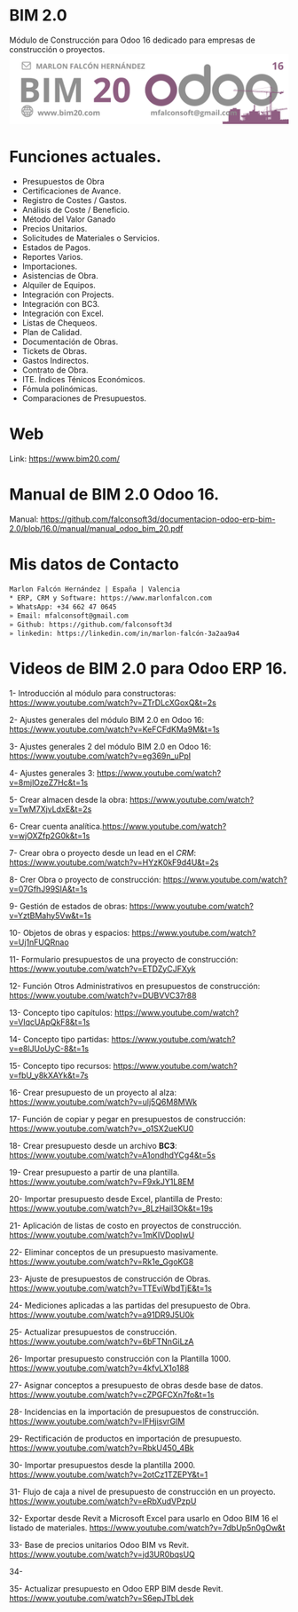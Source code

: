 # BIM 2.0
Módulo de Construcción para Odoo 16 dedicado para empresas de construcción o proyectos.
![Alt text](https://raw.githubusercontent.com/falconsoft3d/documentacion-odoo-erp-bim-2.0/16.0/banner_bim_20.png "BIM 20")

# Funciones actuales.
- Presupuestos de Obra
- Certificaciones de Avance.
- Registro de Costes / Gastos.
- Análisis de Coste / Beneficio.
- Método del Valor Ganado
- Precios Unitarios.
- Solicitudes de Materiales o Servicios.
- Estados de Pagos.
- Reportes Varios.
- Importaciones.
- Asistencias de Obra.
- Alquiler de Equipos.
- Integración con Projects.
- Integración con BC3.
- Integración con Excel.
- Listas de Chequeos.
- Plan de Calidad.
- Documentación de Obras.
- Tickets de Obras.
- Gastos Indirectos.
- Contrato de Obra.
- ITE. Índices Ténicos Económicos.
- Fómula polinómicas.
- Comparaciones de Presupuestos.

# Web
Link: https://www.bim20.com/

# Manual de BIM 2.0 Odoo 16.
Manual: https://github.com/falconsoft3d/documentacion-odoo-erp-bim-2.0/blob/16.0/manual/manual_odoo_bim_20.pdf

# Mis datos de Contacto
```
Marlon Falcón Hernández | España | Valencia
* ERP, CRM y Software: https://www.marlonfalcon.com
» WhatsApp: +34 662 47 0645
» Email: mfalconsoft@gmail.com
» Github: https://github.com/falconsoft3d
» linkedin: https://linkedin.com/in/marlon-falcón-3a2aa9a4
```

# Videos de BIM 2.0 para Odoo ERP 16.


1- Introducción al módulo para constructoras: https://www.youtube.com/watch?v=ZTrDLcXGoxQ&t=2s

2- Ajustes generales del módulo BIM 2.0 en Odoo 16: https://www.youtube.com/watch?v=KeFCFdKMa9M&t=1s

3- Ajustes generales 2 del módulo BIM 2.0 en Odoo 16: https://www.youtube.com/watch?v=eg369n_uPpI

4- Ajustes generales 3: https://www.youtube.com/watch?v=8mjlOzeZ7Hc&t=1s

5- Crear almacen desde la obra: https://www.youtube.com/watch?v=TwM7XjvLdxE&t=2s

6- Crear cuenta analítica.https://www.youtube.com/watch?v=wjOXZfp2G0k&t=1s

7- Crear obra o proyecto desde un lead en el *CRM*: https://www.youtube.com/watch?v=HYzK0kF9d4U&t=2s

8- Crer Obra o proyecto de construcción: https://www.youtube.com/watch?v=07GfhJ99SIA&t=1s

9- Gestión de estados de obras: https://www.youtube.com/watch?v=YztBMahy5Vw&t=1s

10- Objetos de obras y espacios: https://www.youtube.com/watch?v=Uj1nFUQRnao

11- Formulario presupuestos de una proyecto de construcción: https://www.youtube.com/watch?v=ETDZyCJFXyk

12- Función Otros Administrativos en presupuestos de construcción: https://www.youtube.com/watch?v=DUBVVC37r88

13- Concepto tipo capítulos: https://www.youtube.com/watch?v=VIqcUApQkF8&t=1s

14- Concepto tipo partidas: https://www.youtube.com/watch?v=e8lJUoUyC-8&t=1s

15- Concepto tipo recursos: https://www.youtube.com/watch?v=fbU_y8kXAYk&t=7s

16- Crear presupuesto de un proyecto al alza: https://www.youtube.com/watch?v=ulj5Q6M8MWk

17- Función de copiar y pegar en presupuestos de construcción: https://www.youtube.com/watch?v=_o1SX2ueKU0

18- Crear presupuesto desde un archivo **BC3**: https://www.youtube.com/watch?v=A1ondhdYCg4&t=5s

19- Crear presupuesto a partir de una plantilla. https://www.youtube.com/watch?v=F9xkJY1L8EM

20- Importar presupuesto desde Excel, plantilla de Presto: https://www.youtube.com/watch?v=_8LzHail3Ok&t=19s

21- Aplicación de listas de costo en proyectos de construcción. https://www.youtube.com/watch?v=1mKIVDopIwU

22- Eliminar conceptos de un presupuesto masivamente. https://www.youtube.com/watch?v=Rk1e_GgoKG8

23- Ajuste de presupuestos de construcción de Obras. https://www.youtube.com/watch?v=TTEviWbdTjE&t=1s

24- Mediciones aplicadas a las partidas del presupuesto de Obra. https://www.youtube.com/watch?v=a91DR9J5U0k

25- Actualizar presupuestos de construcción. https://www.youtube.com/watch?v=6bFTNnGiLzA

26- Importar presupuesto construcción con la Plantilla 1000. https://www.youtube.com/watch?v=4kfvLX1o188

27- Asignar conceptos a presupuesto de obras desde base de datos. https://www.youtube.com/watch?v=cZPGFCXn7fo&t=1s

28- Incidencias en la importación de presupuestos de construcción. https://www.youtube.com/watch?v=lFHjisvrGIM

29- Rectificación de productos en importación de presupuesto. https://www.youtube.com/watch?v=RbkU450_4Bk

30- Importar presupuestos desde la plantilla 2000. https://www.youtube.com/watch?v=2otCz1TZEPY&t=1

31- Flujo de caja a nivel de presupuesto de construcción en un proyecto. https://www.youtube.com/watch?v=eRbXudVPzpU

32- Exportar desde Revit a Microsoft Excel para usarlo en Odoo BIM 16 el listado de materiales. https://www.youtube.com/watch?v=7dbUp5n0gOw&t

33- Base de precios unitarios Odoo BIM vs Revit. https://www.youtube.com/watch?v=jd3UR0bqsUQ

34-

35- Actualizar presupuesto en Odoo ERP BIM desde Revit. https://www.youtube.com/watch?v=S6epJTbLdek








